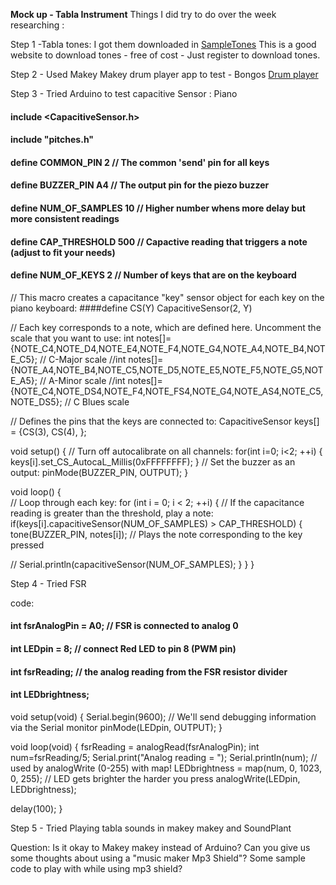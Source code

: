 **Mock up - Tabla Instrument**
Things I did try to do over the week researching :

Step 1 -Tabla tones:  I got them downloaded in [SampleTones](http://sampleswap.org/home/downloads.php)
This is a good website to download tones - free of cost - Just register to download tones.

Step 2 - Used Makey Makey drum player app to test  - Bongos
[Drum player](http://makeymakey.com/bongos/)

Step 3 - Tried Arduino to test capacitive Sensor : Piano
#### include <CapacitiveSensor.h>
#### include "pitches.h"

#### define COMMON_PIN      2    // The common 'send' pin for all keys
#### define BUZZER_PIN      A4   // The output pin for the piezo buzzer
#### define NUM_OF_SAMPLES  10   // Higher number whens more delay but more consistent readings
#### define CAP_THRESHOLD   500  // Capactive reading that triggers a note (adjust to fit your needs)
#### define NUM_OF_KEYS     2    // Number of keys that are on the keyboard

// This macro creates a capacitance "key" sensor object for each key on the piano keyboard:
####define CS(Y) CapacitiveSensor(2, Y)

// Each key corresponds to a note, which are defined here. Uncomment the scale that you want to use:
int notes[]={NOTE_C4,NOTE_D4,NOTE_E4,NOTE_F4,NOTE_G4,NOTE_A4,NOTE_B4,NOTE_C5}; // C-Major scale
//int notes[]={NOTE_A4,NOTE_B4,NOTE_C5,NOTE_D5,NOTE_E5,NOTE_F5,NOTE_G5,NOTE_A5}; // A-Minor scale
//int notes[]={NOTE_C4,NOTE_DS4,NOTE_F4,NOTE_FS4,NOTE_G4,NOTE_AS4,NOTE_C5,NOTE_DS5}; // C Blues scale

// Defines the pins that the keys are connected to:
CapacitiveSensor keys[] = {CS(3), CS(4), };

void setup() { 
  // Turn off autocalibrate on all channels:
  for(int i=0; i<2; ++i) {
    keys[i].set_CS_AutocaL_Millis(0xFFFFFFFF);
  }
  // Set the buzzer as an output:
  pinMode(BUZZER_PIN, OUTPUT); 
}

void loop() {    
  // Loop through each key:
  for (int i = 0; i < 2; ++i) {
    // If the capacitance reading is greater than the threshold, play a note:
    if(keys[i].capacitiveSensor(NUM_OF_SAMPLES) > CAP_THRESHOLD) {
      tone(BUZZER_PIN, notes[i]); // Plays the note corresponding to the key pressed

   //  Serial.println(capacitiveSensor(NUM_OF_SAMPLES);
    }
  }
}

Step 4 - Tried FSR

code:
#### int fsrAnalogPin = A0; // FSR is connected to analog 0
#### int LEDpin = 8;      // connect Red LED to pin 8 (PWM pin)
#### int fsrReading;      // the analog reading from the FSR resistor divider
#### int LEDbrightness;
 
void setup(void) {
  Serial.begin(9600);   // We'll send debugging information via the Serial monitor
  pinMode(LEDpin, OUTPUT);
}
 
void loop(void) {
  fsrReading = analogRead(fsrAnalogPin);
  int num=fsrReading/5;
  Serial.print("Analog reading = ");
  Serial.println(num);
// used by analogWrite (0-255) with map!
  LEDbrightness = map(num, 0, 1023, 0, 255);
  // LED gets brighter the harder you press
  analogWrite(LEDpin, LEDbrightness);
 
  delay(100);
}



Step 5 - Tried Playing tabla sounds in makey makey and SoundPlant

Question:
Is it okay to Makey makey instead of Arduino?
Can you give us some thoughts about using a "music maker Mp3 Shield"?
Some sample code to play with while using mp3 shield?
